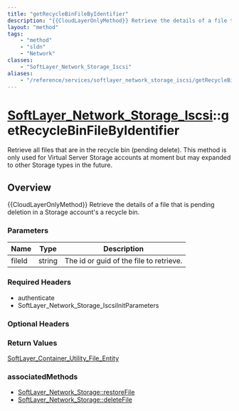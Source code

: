 ```yaml
---
title: "getRecycleBinFileByIdentifier"
description: "{{CloudLayerOnlyMethod}} Retrieve the details of a file that is pending deletion in a Storage account's a recycle bin."
layout: "method"
tags:
    - "method"
    - "sldn"
    - "Network"
classes:
    - "SoftLayer_Network_Storage_Iscsi"
aliases:
    - "/reference/services/softlayer_network_storage_iscsi/getRecycleBinFileByIdentifier"
---
```

# [SoftLayer_Network_Storage_Iscsi](/reference/services/SoftLayer_Network_Storage_Iscsi)::getRecycleBinFileByIdentifier

Retrieve all files that are in the recycle bin (pending delete).  This method is only used for Virtual Server Storage accounts at moment but may expanded to other Storage types in the future.


## Overview 
{{CloudLayerOnlyMethod}} Retrieve the details of a file that is pending deletion in a Storage account's a recycle bin. 

### Parameters 
|Name | Type | Description |
| --- | --- | --- |
|fileId| string| The id or guid of the file to retrieve.|


### Required Headers
* authenticate
* SoftLayer_Network_Storage_IscsiInitParameters

### Optional Headers

### Return Values
<a href='/reference/datatypes/SoftLayer_Container_Utility_File_Entity'>SoftLayer_Container_Utility_File_Entity </a>


### associatedMethods

*  [SoftLayer_Network_Storage::restoreFile](/reference/services/SoftLayer_Network_Storage/restoreFile )
*  [SoftLayer_Network_Storage::deleteFile](/reference/services/SoftLayer_Network_Storage/deleteFile )

